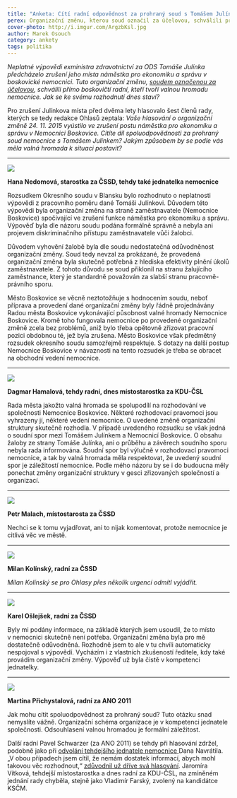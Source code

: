 ```yaml
---
title: "Anketa: Cítí radní odpovědnost za prohraný soud s Tomášem Julínkem?"
perex: Organizační změnu, kterou soud označil za účelovou, schválili přímo boskovičtí radní, kteří tvoří valnou hromadu nemocnice. Jak se ke svému rozhodnutí dnes staví?
cover-photo: http://i.imgur.com/ArgzbKsl.jpg
author: Marek Osouch
category: ankety
tags: politika
---
```


*Neplatné výpovědi exministra zdravotnictví za ODS Tomáše Julínka předcházelo zrušení jeho místa náměstka pro ekonomiku a správu v boskovické nemocnici. Tuto organizační změnu, [soudem označenou za účelovou](http://www.ohlasy.info/clanky/2017/09/julinek-odvolani.html), schválili přímo boskovičtí radní, kteří tvoří valnou hromadu nemocnice. Jak se ke svému rozhodnutí dnes staví?*

Pro zrušení Julínkova místa před dvěma lety hlasovalo šest členů rady, kterých se tedy redakce Ohlasů zeptala: *Vaše hlasování o organizační změně 24. 11. 2015 vyústilo ve zrušení postu náměstka pro ekonomiku a správu v Nemocnici Boskovice. Cítíte díl spoluodpovědnosti za prohraný soud nemocnice s Tomášem Julínkem? Jakým způsobem by se podle vás měla valná hromada k situaci postavit?*

---

<img src="https://i.imgur.com/m1MS5yT.jpg" class="profile-picture">

**Hana Nedomová, starostka za ČSSD, tehdy také jednatelka nemocnice**

Rozsudkem Okresního soudu v Blansku bylo rozhodnuto o neplatnosti výpovědi z pracovního poměru dané Tomáši Julínkovi. Důvodem této výpovědi byla organizační změna na straně zaměstnavatele (Nemocnice Boskovice) spočívající ve zrušení funkce náměstka pro ekonomiku a správu. Výpověď byla dle názoru soudu podána formálně správně a nebyla ani projevem diskriminačního přístupu zaměstnavatele vůči žalobci.

Důvodem vyhovění žalobě byla dle soudu nedostatečná odůvodněnost organizační změny. Soud tedy nevzal za prokázané, že provedená organizační změna byla skutečně potřebná z hlediska efektivity plnění úkolů zaměstnavatele. Z tohoto důvodu se soud přiklonil na stranu žalujícího zaměstnance, který je standardně považován za slabší stranu pracovně-právního sporu. 

Město Boskovice se věcně neztotožňuje s hodnocením soudu, neboť příprava a provedení dané organizační změny byly řádně projednávány Radou města Boskovice vykonávající působnost valné hromady Nemocnice Boskovice. Kromě toho fungovala nemocnice po provedené organizační změně zcela bez problémů, aniž bylo třeba opětovně zřizovat pracovní pozici obdobnou té, jež byla zrušena. Město Boskovice však předmětný rozsudek okresního soudu samozřejmě respektuje. S dotazy na další postup Nemocnice Boskovice v návaznosti na tento rozsudek je třeba se obracet na obchodní vedení nemocnice.

---

<img src="https://i.imgur.com/vuSHbga.jpg" class="profile-picture">

**Dagmar Hamalová, tehdy radní, dnes místostarostka za KDU-ČSL** 

Rada města jakožto valná hromada se spolupodílí na rozhodování ve společnosti Nemocnice Boskovice. Některé rozhodovací pravomoci jsou vyhrazeny jí, některé vedení nemocnice. O uvedené změně organizační struktury skutečně rozhodla. V případě uvedeného rozsudku se však jedná o soudní spor mezi Tomášem Julínkem a Nemocnicí Boskovice. O obsahu žaloby ze strany Tomáše Julínka, ani o průběhu a závěrech soudního sporu nebyla rada informována. Soudní spor byl výlučně v rozhodovací pravomoci nemocnice, a tak by valná hromada měla respektovat, že uvedený soudní spor je záležitostí nemocnice. Podle mého názoru by se i do budoucna měly ponechat změny organizační struktury v gesci zřizovaných společností a organizací.

---

<img src="https://i.imgur.com/fDjjU7m.jpg" class="profile-picture">

**Petr Malach, místostarosta za ČSSD**

Nechci se k tomu vyjadřovat, ani to nijak komentovat, protože nemocnice je citlivá věc ve městě.

---

<img src="https://i.imgur.com/0Jf6TgA.jpg" class="profile-picture">

**Milan Kolínský, radní za ČSSD**

*Milan Kolínský se pro Ohlasy přes několik urgencí odmítl vyjádřit.*

---

<img src="https://i.imgur.com/B1P4mFO.jpg" class="profile-picture">

**Karel Ošlejšek, radní za ČSSD**

Byly mi podány informace, na základě kterých jsem usoudil, že to místo v nemocnici skutečně není potřeba. Organizační změna byla pro mě dostatečně odůvodněná. Rozhodně jsem to ale v tu chvíli automaticky nespojoval s výpovědí. Vycházím i z vlastních zkušeností ředitele, kdy také provádím organizační změny. Výpověď už byla čistě v kompetenci jednatelky.

---

<img src="https://i.imgur.com/CES4mYf.jpg" class="profile-picture">

**Martina Přichystalová, radní za ANO 2011**

Jak mohu cítit spoluodpovědnost za prohraný soud? Tuto otázku snad nemyslíte vážně. Organizační schéma organizace je v kompetenci jednatele společnosti. Odsouhlasení valnou hromadou je formální záležitost.

Další radní Pavel Schwarzer (za ANO 2011) se tehdy při hlasování zdržel, podobně jako při [odvolání tehdejšího jednatele nemocnice ](http://www.ohlasy.info/clanky/2015/10/navratil-odvolan.html) Dana Navrátila. „V obou případech jsem cítil, že nemám dostatek informací, abych mohl takovou věc rozhodnout,“ [zdůvodnil už dříve svá hlasování](http://www.ohlasy.info/clanky/2015/12/julinek-odvolan.html). Jaromíra Vítková, tehdejší místostarostka a dnes radní za KDU-ČSL, na zmíněném jednání rady chyběla, stejně jako Vladimír Farský, zvolený na kandidátce KSČM.